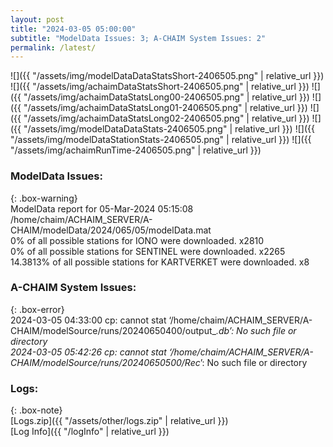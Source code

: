 ```yaml
---
layout: post
title: "2024-03-05 05:00:00"
subtitle: "ModelData Issues: 3; A-CHAIM System Issues: 2"
permalink: /latest/
---
```


![]({{ "/assets/img/modelDataDataStatsShort-2406505.png" | relative_url }})
![]({{ "/assets/img/achaimDataStatsShort-2406505.png" | relative_url }})
![]({{ "/assets/img/achaimDataStatsLong00-2406505.png" | relative_url }})
![]({{ "/assets/img/achaimDataStatsLong01-2406505.png" | relative_url }})
![]({{ "/assets/img/achaimDataStatsLong02-2406505.png" | relative_url }})
![]({{ "/assets/img/modelDataDataStats-2406505.png" | relative_url }})
![]({{ "/assets/img/modelDataStationStats-2406505.png" | relative_url }})
![]({{ "/assets/img/achaimRunTime-2406505.png" | relative_url }})


### ModelData Issues:  
  
{: .box-warning}  
 ModelData report for 05-Mar-2024 05:15:08   
 /home/chaim/ACHAIM_SERVER/A-CHAIM/modelData/2024/065/05/modelData.mat   
 0% of all possible stations for IONO were downloaded. x2810   
 0% of all possible stations for SENTINEL were downloaded. x2265   
 14.3813% of all possible stations for KARTVERKET were downloaded. x8   
  
### A-CHAIM System Issues:  
  
{: .box-error}  
2024-03-05 04:33:00 cp: cannot stat ‘/home/chaim/ACHAIM_SERVER/A-CHAIM/modelSource/runs/20240650400/output_*.db’: No such file or directory  
2024-03-05 05:42:26 cp: cannot stat ‘/home/chaim/ACHAIM_SERVER/A-CHAIM/modelSource/runs/20240650500/Rec*’: No such file or directory  

### Logs:  
  
{: .box-note}  
[Logs.zip]({{ "/assets/other/logs.zip" | relative_url }})  
[Log Info]({{ "/logInfo" | relative_url }})  
